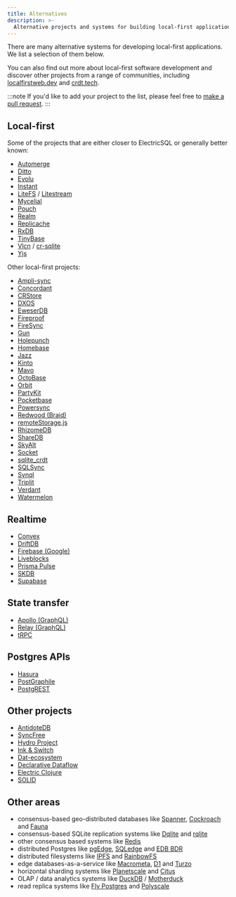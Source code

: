 ```yaml
---
title: Alternatives
description: >-
  Alternative projects and systems for building local-first applications.
---
```


There are many alternative systems for developing local-first applications. We list a selection of them below.

You can also find out more about local-first software development and discover other projects from a range of communities, including [localfirstweb.dev](https://localfirstweb.dev) and [crdt.tech](https://crdt.tech).

:::note
If you'd like to add your project to the list, please feel free to [make a pull request](https://github.com/electric-sql/electric/pulls).
:::

## Local-first

Some of the projects that are either closer to ElectricSQL or generally better known:

- [Automerge](https://automerge.org)
- [Ditto](https://ditto.live)
- [Evolu](https://github.com/evoluhq/evolu)
- [Instant](https://www.instantdb.com)
- [LiteFS](https://github.com/superfly/litefs) / [Litestream](https://litestream.io)
- [Mycelial](https://mycelial.com)
- [Pouch](https://pouchdb.com)
- [Realm](https://realm.io)
- [Replicache](https://replicache.dev)
- [RxDB](https://rxdb.info)
- [TinyBase](https://tinybase.org)
- [Vlcn](https://vlcn.io) / [cr-sqlite](https://github.com/vlcn-io/cr-sqlite)
- [Yjs](https://yjs.dev)

Other local-first projects:

- [Ampli-sync](https://ampliapps.com/sqlite-sync)
- [Concordant](https://concordant.io)
- [CRStore](https://github.com/Azarattum/CRStore)
- [DXOS](https://dxos.org)
- [EweserDB](https://github.com/eweser/eweser-db)
- [Fireproof](https://fireproof.storage)
- [FireSync](https://docs.firesync.dev)
- [Gun](https://gun.eco)
- [Holepunch](https://holepunch.to)
- [Homebase](https://homebase.io)
- [Jazz](https://jazz.tools)
- [Kinto](https://kinto-storage.org)
- [Mavo](https://mavo.io)
- [OctoBase](https://github.com/toeverything/OctoBase)
- [Orbit](https://orbitdb.org)
- [PartyKit](https://partykit.io)
- [Pocketbase](https://pocketbase.io)
- [Powersync](https://www.powersync.co)
- [Redwood (Braid)](https://docs.redwood.dev)
- [remoteStorage.js](https://remotestorage.io)
- [RhizomeDB](https://github.com/RhizomeDB/rs-rhizome)
- [ShareDB](https://share.github.io/sharedb)
- [SkyAlt](https://github.com/milansuk/skyalt)
- [Socket](https://socketsupply.co)
- [sqlite_crdt](https://github.com/cachapa/sqlite_crdt)
- [SQLSync](https://github.com/orbitinghail/sqlsync)
- [Synql](https://github.com/coast-team/synql)
- [Triplit](https://www.triplit.dev)
- [Verdant](https://github.com/a-type/verdant)
- [Watermelon](https://nozbe.github.io/WatermelonDB)

## Realtime

- [Convex](https://www.convex.dev)
- [DriftDB](https://driftdb.com)
- [Firebase (Google)](https://firebase.google.com)
- [Liveblocks](https://liveblocks.io)
- [Prisma Pulse](https://www.prisma.io/data-platform/pulse)
- [SKDB](https://skdb.io)
- [Supabase](https://supabase.com)

## State transfer

- [Apollo (GraphQL)](https://www.apollographql.com)
- [Relay (GraphQL)](https://relay.dev)
- [tRPC](https://trpc.io)

## Postgres APIs

- [Hasura](https://hasura.io)
- [PostGraphile](https://www.graphile.org/postgraphile)
- [PostgREST](https://postgrest.org/en/stable)

## Other projects

- [AntidoteDB](https://www.antidotedb.eu)
- [SyncFree](https://pages.lip6.fr/syncfree/index.php/crdt-resources.html)
- [Hydro Project](https://hydro.run/research)
- [Ink & Switch](https://www.inkandswitch.com)
- [Dat-ecosystem](https://blog.dat-ecosystem.org/staying-connected)
- [Declarative Dataflow](https://github.com/comnik/declarative-dataflow)
- [Electric Clojure](https://github.com/hyperfiddle/electric)
- [SOLID](https://solidproject.org)

## Other areas

- consensus-based geo-distributed databases like [Spanner](https://cloud.google.com/spanner/), [Cockroach](https://www.cockroachlabs.com/product/) and [Fauna](https://fauna.com)
- consensus-based SQLite replication systems like [Dqlite](https://dqlite.io) and [rqlite](https://github.com/rqlite/rqlite)
- other consensus based systems like [Redis](https://redis.io/docs/reference/cluster-spec/)
- distributed Postgres like [pgEdge](https://www.pgedge.com), [SQLedge](https://github.com/zknill/sqledge) and [EDB BDR](https://www.enterprisedb.com/docs/pgd/4/bdr)
- distributed filesystems like [IPFS](https://ipfs.tech/) and [RainbowFS](https://rainbowfs.lip6.fr)
- edge databases-as-a-service like [Macrometa](https://www.macrometa.com), [D1](https://blog.cloudflare.com/introducing-d1/) and [Turzo](https://turso.tech)
- horizontal sharding systems like [Planetscale](https://planetscale.com) and [Citus](https://www.citusdata.com)
- OLAP / data analytics systems like [DuckDB](https://duckdb.org) / [Motherduck](https://motherduck.com)
- read replica systems like [Fly Postgres](https://fly.io/docs/postgres) and [Polyscale](https://polyscale.ai)
